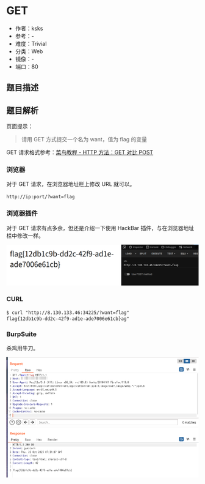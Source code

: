 # GET

- 作者：ksks
- 参考：-
- 难度：Trivial
- 分类：Web
- 镜像：-
- 端口：80

## 题目描述

## 题目解析

页面提示：

> 请用 GET 方式提交一个名为 want，值为 flag 的变量

GET 请求格式参考：[菜鸟教程 - HTTP 方法：GET 对比 POST](https://www.runoob.com/tags/html-httpmethods.html)

### 浏览器

对于 GET 请求，在浏览器地址栏上修改 URL 就可以。

`http://ip:port/?want=flag`

### 浏览器插件

对于 GET 请求有点多余，但还是介绍一下使用 HackBar 插件，与在浏览器地址栏中修改一样。

![](writeup/images/hackbar.png)

### CURL

```shell
$ curl "http://8.130.133.46:34225/?want=flag"
flag{12db1c9b-dd2c-42f9-ad1e-ade7006e61cb}ag"
```

### BurpSuite

杀鸡用牛刀。

![](writeup/images/burp.png)
